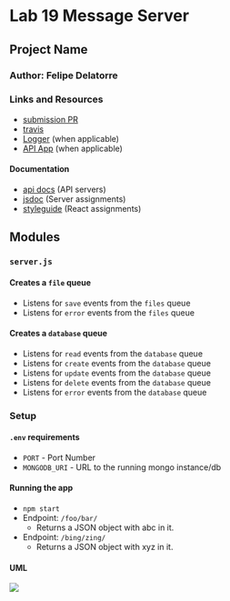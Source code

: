 # Lab 19 Message Server

## Project Name

### Author: Felipe Delatorre

### Links and Resources
* [submission PR](http://xyz.com)
* [travis](http://xyz.com)
* [Logger](http://xyz.com) (when applicable)
* [API App](http://xyz.com) (when applicable)

#### Documentation
* [api docs](http://xyz.com) (API servers)
* [jsdoc](http://xyz.com) (Server assignments)
* [styleguide](http://xyz.com) (React assignments)

## Modules
### `server.js`
#### Creates a `file` queue
* Listens for `save` events from the `files` queue
* Listens for `error` events from the `files` queue
#### Creates a `database` queue
* Listens for `read` events from the `database` queue
* Listens for `create` events from the `database` queue
* Listens for `update` events from the `database` queue
* Listens for `delete` events from the `database` queue
* Listens for `error` events from the `database` queue

### Setup
#### `.env` requirements
* `PORT` - Port Number
* `MONGODB_URI` - URL to the running mongo instance/db

#### Running the app
* `npm start`
* Endpoint: `/foo/bar/`
  * Returns a JSON object with abc in it.
* Endpoint: `/bing/zing/`
  * Returns a JSON object with xyz in it.
  
#### UML
![](./assets/----.jpg)
